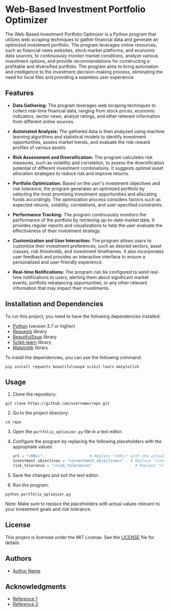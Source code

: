 # Web-Based Investment Portfolio Optimizer

The Web-Based Investment Portfolio Optimizer is a Python program that utilizes web scraping techniques to gather financial data and generate an optimized investment portfolio. The program leverages online resources, such as financial news websites, stock market platforms, and economic data sources, to continuously monitor market conditions, analyze various investment options, and provide recommendations for constructing a profitable and diversified portfolio. The program aims to bring automation and intelligence to the investment decision-making process, eliminating the need for local files and providing a seamless user experience.

## Features

* **Data Gathering:** The program leverages web scraping techniques to collect real-time financial data, ranging from stock prices, economic indicators, sector news, analyst ratings, and other relevant information from different online sources.

* **Automated Analysis:** The gathered data is then analyzed using machine learning algorithms and statistical models to identify investment opportunities, assess market trends, and evaluate the risk-reward profiles of various assets.

* **Risk Assessment and Diversification:** The program calculates risk measures, such as volatility and correlation, to assess the diversification potential of different investment combinations. It suggests optimal asset allocation strategies to reduce risk and improve returns.

* **Portfolio Optimization:** Based on the user's investment objectives and risk tolerance, the program generates an optimized portfolio by selecting the most promising investment opportunities and allocating funds accordingly. The optimization process considers factors such as expected returns, volatility, correlations, and user-specified constraints.

* **Performance Tracking:** The program continuously monitors the performance of the portfolio by retrieving up-to-date market data. It provides regular reports and visualizations to help the user evaluate the effectiveness of their investment strategy.

* **Customization and User Interaction:** The program allows users to customize their investment preferences, such as desired sectors, asset classes, risk thresholds, and investment timeframes. It also incorporates user feedback and provides an interactive interface to ensure a personalized and user-friendly experience.

* **Real-time Notifications:** The program can be configured to send real-time notifications to users, alerting them about significant market events, portfolio rebalancing opportunities, or any other relevant information that may impact their investments.

## Installation and Dependencies

To run this project, you need to have the following dependencies installed:

* [Python](https://www.python.org/downloads/) (version 3.7 or higher)
* [Requests](https://pypi.org/project/requests/) library
* [BeautifulSoup](https://pypi.org/project/beautifulsoup4/) library
* [Scikit-learn](https://pypi.org/project/scikit-learn/) library
* [Matplotlib](https://pypi.org/project/matplotlib/) library

To install the dependencies, you can use the following command:

```
pip install requests beautifulsoup4 scikit-learn matplotlib
```

## Usage

1. Clone the repository:

```
git clone https://github.com/username/repo.git
```

2. Go to the project directory:

```
cd repo
```

3. Open the `portfolio_optimizer.py` file in a text editor.

4. Configure the program by replacing the following placeholders with the appropriate values:

    ```python
    url = "<URL>"                     # Replace "<URL>" with the actual URL to scrape data from
    investment_objectives = "<investment_objectives>"   # Replace "<investment_objectives>" with the specific investment objectives
    risk_tolerance = "<risk_tolerance>"                   # Replace "<risk_tolerance>" with the desired risk tolerance level
    ```

5. Save the changes and exit the text editor.

6. Run the program:

```
python portfolio_optimizer.py
```

Note: Make sure to replace the placeholders with actual values relevant to your investment goals and risk tolerance.

## License

This project is licensed under the MIT License. See the [LICENSE](LICENSE) file for details.

## Authors

* [Author Name](https://github.com/username)

## Acknowledgments

* [Reference 1](https://www.example.com)
* [Reference 2](https://www.example.com)